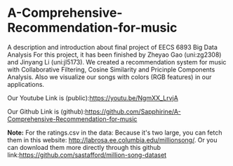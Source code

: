 # A-Comprehensive-Recommendation-for-music
A description and introduction about final project of EECS 6893 Big Data Analysis
For this project, it has been finished by Zheyao Gao (uni:zg2308) and Jinyang Li (uni:jl5173).
We created a recommendation system for music with Collaborative Filtering, Cosine Similarity and Pricinple Components Analysis.
Also we visualize our songs with colors (RGB features) in our applications.

Our Youtube Link is (public):https://youtu.be/NgmXX_LrvjA 


Our Github Link is (github):https://github.com/Sapphirine/A-Comprehensive-Recommendation-for-music

**Note:**
For the ratings.csv in the data:
  Because it's two large, you can fetch them in this website: http://labrosa.ee.columbia.edu/millionsong/. Or you can download them more directly through this github link:https://github.com/sastafford/million-song-dataset

